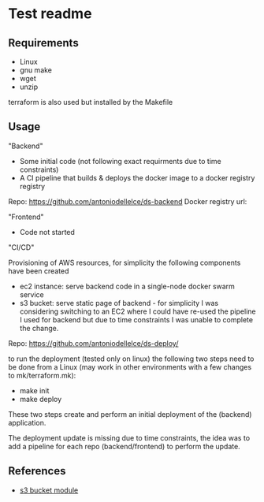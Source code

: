 # Test readme

## Requirements

* Linux
* gnu make
* wget
* unzip

terraform is also used but installed by the Makefile

## Usage


"Backend"
  - Some initial code (not following exact requirments due to time constraints)
  - A CI pipeline that builds & deploys the docker image to a docker registry registry

  Repo: https://github.com/antoniodellelce/ds-backend
  Docker registry url:

"Frontend"

  - Code not started

"CI/CD"


 Provisioning of AWS resources, for simplicity the following components have been created

 - ec2 instance: serve backend code in a single-node docker swarm service
 - s3 bucket: serve static page of backend - for simplicity I was considering switching to an EC2 where I could have re-used the pipeline I used for backend
   but due to time constraints I was unable to complete the change.

 Repo: https://github.com/antoniodellelce/ds-deploy/

 to run the deployment (tested only on linux) the following two steps need to be done from a Linux (may work in other environments with a few changes to mk/terraform.mk):

   * make init
   * make deploy

 These two steps create and perform an initial deployment of the (backend) application.

 The deployment update is missing due to time constraints, the idea was to add a pipeline for each repo (backend/frontend) to perform the update.



## References

* [s3 bucket module](https://registry.terraform.io/modules/terraform-aws-modules/s3-bucket/aws/latest)
